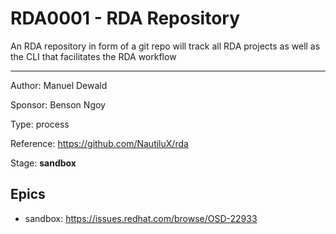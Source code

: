 # RDA0001 - RDA Repository

An RDA repository in form of a git repo will track all RDA projects as well as the CLI that facilitates the RDA workflow

---

Author: Manuel Dewald

Sponsor: Benson Ngoy

Type: process

Reference: https://github.com/NautiluX/rda

Stage: **sandbox**

## Epics

* sandbox: https://issues.redhat.com/browse/OSD-22933
